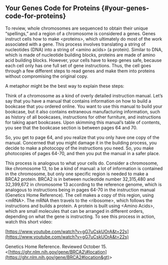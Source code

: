 ## Your Genes Code for Proteins {#your-genes-code-for-proteins}

To review, whole chromosomes are sequenced to obtain their unique “spellings,” and a region of a chromosome is considered a genes. Genes instruct cells how to make &lt;proteins&gt;, which ultimately do most of the work associated with a gene. This process involves translating a string of nucleotides \(DNA\) into a string of &lt;amino acids&gt; \(a protein\). Similar to DNA, which is made of nucleotide building blocks, proteins are made of amino acid building blocks. However, your cells have to keep genes safe, because each cell only has one full set of gene instructions. Thus, the cell goes through a few different steps to read genes and make them into proteins without compromising the original copy.

A metaphor might be the best way to explain these steps:

Think of a chromosome as a kind of overly detailed instruction manual. Let’s say that you have a manual that contains information on how to build a bookcase that you ordered online. You want to use this manual to build your bookcase, but it also contains extraneous manufacturing information, such as history of all bookcases, instructions for other furniture, and instructions for taking apart bookcases. Upon skimming this manual’s table of contents, you see that the bookcase section is between pages 64 and 70.

So, you get to page 64, and you realize that you only have one copy of the manual. Concerned that you might damage it in the building process, you decide to make a photocopy of the instructions you need. So, you make photocopies of pages 64-70, and then you put the manual in a safer place.

This process is analogous to what your cells do. Consider a chromosome, like chromosome 13, to be a kind of manual: a lot of information is contained in the chromosome, but only one specific region is needed to make a BRCA2 protein. BRCA2 is in between nucleotide number 32,315,480 and 32,399,672 in chromosome 13 according to the reference genome, which is analogous to instructions being in pages 64-70 in the instruction manual \(Genetics Home Reference\). The cell makes a copy of this region, using &lt;mRNA&gt;. The mRNA then travels to the &lt;ribosome&gt;, which follows the instructions and builds a protein. A protein is built using &lt;Amino Acids&gt;, which are small molecules that can be arranged in different orders, depending on what the gene is instructing. To see this process in action, watch this short video:

[https://www.youtube.com/watch?v=gG7uCskUOrA&t=22s](https://www.youtube.com/watch?v=gG7uCskUOrA&t=22s)

Genetics Home Reference. Reviewed October 15. &lt;[https://ghr.nlm.nih.gov/gene/BRCA2\#location](https://ghr.nlm.nih.gov/gene/BRCA2#location&gt)&gt;


